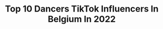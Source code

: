 ---
title: Top 10 Dancers TikTok Influencers In Belgium In 2022
description: >-
  Find top dancers TikTok influencers in Belgium in 2022. Most popular hashtags: #fyp #dance #foryou #viral.
platform: TikTok
hits: 15
text_top: See the most popular TikTok profiles on inBeat.
text_bottom: inBeat has 15 TikTok influencers like this in Belgium for you to collaborate.
profiles:
  - username: "haileytje.b"
    fullname: >-
      Hailey Bonduwe
    bio: >-
      💙Dancer💙 🇧🇪 Belgium 🇧🇪 💌 HaileytjeB@yahoo.com💌 💎 Insta: @haileytje.b 💎
    location: "Belgium"
    followers: 117400
    engagement: 2991
    commentsToLikes: 0.036629
    id: ckc3ecli2zvxy0j232vu00p3v
    verified: false
    hashtags: "#supportlunadupont, #besweet, #fyp, #havefaith"
  - username: "chloekiloe"
    fullname: >-
      Chloé Van Deun
    bio: >-
      Vlogger @ VTM KIDS #vloglab- dancer - tiktokker - Belgium 12 jaar ♥️ 70K???
    location: "Belgium"
    followers: 68900
    engagement: 3457
    commentsToLikes: 0.028099
    id: ck8ae1xj693130j78k42erbhp
    verified: false
    hashtags: "#chloekiloefashion"
  - username: "omdathetkansoundsystem"
    fullname: >-
      Jasper Donkers
    bio: >-
      amateur dj / professional dancer — business & bookings: jasper@omdathetkan.be
    location: "Belgium"
    followers: 747400
    engagement: 1145
    commentsToLikes: 0.016647
    id: ck7zo0fxzgmx60j78tcbzod53
    verified: true
    hashtags: "#voorjou, #how2music, #musiclab, #fyp"
  - username: "kimleyers"
    fullname: >-
      Kim Leyers
    bio: >-
      Singer/Dancer Belgium 🇧🇪 Queen of changing hairstyles 🤷🏼‍♀️
    location: "Belgium"
    followers: 4446
    engagement: 903
    commentsToLikes: 0.024068
    id: ckbf85qeoyg5q0j23inmojcjt
    verified: false
    hashtags: "#music, #sketch, #choreo, #fyp"
  - username: "salaamparagh"
    fullname: >-
      Salaam Paragh
    bio: >-
      Full version of the dj video on my insta @salaamparagh Dancer / Actor / Air DJ
    location: "Belgium"
    followers: 4239
    engagement: 486
    commentsToLikes: 0.034713
    id: cka0lpv35s04c0i78o0qn68t5
    verified: false
    hashtags: "#foryou, #dance, #xyzbca, #viral"
  - username: "kimvanderbeke"
    fullname: >-
      Kim Van der Beke
    bio: >-
      * Dance Teacher * Fitness Coach * Catmom Follow❤️ Instagram 👉 kimvdb_fitcoach
    location: "Belgium"
    followers: 2920
    engagement: 728
    commentsToLikes: 0.029503
    id: ckcujsdm3gm7l0j23xtoayo5c
    verified: false
    hashtags: "#foryou, #blonde, #dancers, #foryoupage"
  - username: "danceslayszz"
    fullname: >-
      Danceslayszz 🎨📀🧃
    bio: >-
      13 sweet members :) Winactie = gesloten🍕 Started : 26/07/2020 🤪💜
    location: "Belgium"
    followers: 21700
    engagement: 2991
    commentsToLikes: 0.042502
    id: ckczu1uod5dg50j236ic3f26a
    verified: false
    hashtags: "#foryoupage, #viral, #fyp, #laradanceforpeace"
  - username: "bilmez.oktay"
    fullname: >-
      Oktay
    bio: >-
      Arkadaslar takip edin büyük bir aile olalım hep beraber büyüyelim 💪💪💪
    location: "Belgium"
    followers: 2483
    engagement: 476
    commentsToLikes: 0.117574
    id: ckb1d5be322040j23bqtl591i
    verified: false
    hashtags: "#kesfetdeyiz, #benim, #fypc, #tictoc"
  - username: "crazyboyomar1"
    fullname: >-
      crazyboyomar
    bio: >-
      #TheMultiCrew volg onze nieuwe account voor meer pranks op @omarandbomouce
    location: "Belgium"
    followers: 259600
    engagement: 1127
    commentsToLikes: 0.073911
    id: ck8ade2vn5i150j78k8e8d5fs
    verified: true
    hashtags: "#crazyomargang, #brother, #viral, #fy"
  - username: "redbullbe"
    fullname: >-
      Red Bull Belgium
    bio: >-
      🇧🇪 Geeft je vleugels! Donne des ailes! #givesyouwings
    location: "Belgium"
    followers: 89000
    engagement: 1778
    commentsToLikes: 0.008182
    id: ckb9s75xjp9r00j23e12ly8f9
    verified: true
    hashtags: "#snowboard, #mtb, #juggling, #racing"
---